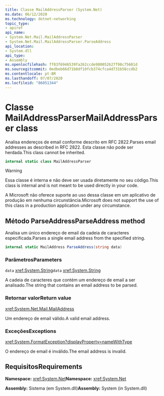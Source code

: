 ```yaml
---
title: Classe MailAddressParser (System.Net)
ms.date: 06/12/2020
ms.technology: dotnet-networking
topic_type:
- apiref
api_name:
- System.Net.Mail.MailAddressParser
- System.Net.Mail.MailAddressParser.ParseAddress
api_location:
- System.dll
api_type:
- Assembly
ms.openlocfilehash: ff83f6946539fa262ccde980052627f98c75601d
ms.sourcegitcommit: 0edbeb66d71b8df10fcb374cfca4d731b58ccdb2
ms.contentlocale: pt-BR
ms.lasthandoff: 07/07/2020
ms.locfileid: "86051344"
---
```

# <a name="mailaddressparser-class"></a><span data-ttu-id="95a04-102">Classe MailAddressParser</span><span class="sxs-lookup"><span data-stu-id="95a04-102">MailAddressParser class</span></span>

<span data-ttu-id="95a04-103">Analisa endereços de email conforme descrito em RFC 2822.</span><span class="sxs-lookup"><span data-stu-id="95a04-103">Parses email addresses as described in RFC 2822.</span></span> <span data-ttu-id="95a04-104">Esta classe não pode ser herdada.</span><span class="sxs-lookup"><span data-stu-id="95a04-104">This class cannot be inherited.</span></span>

```csharp
internal static class MailAddressParser
```

> [!WARNING]
> <span data-ttu-id="95a04-105">Essa classe é interna e não deve ser usada diretamente no seu código.</span><span class="sxs-lookup"><span data-stu-id="95a04-105">This class is internal and is not meant to be used directly in your code.</span></span>
>
> <span data-ttu-id="95a04-106">A Microsoft não oferece suporte ao uso dessa classe em um aplicativo de produção em nenhuma circunstância.</span><span class="sxs-lookup"><span data-stu-id="95a04-106">Microsoft does not support the use of this class in a production application under any circumstance.</span></span>

## <a name="parseaddress-method"></a><span data-ttu-id="95a04-107">Método ParseAddress</span><span class="sxs-lookup"><span data-stu-id="95a04-107">ParseAddress method</span></span>

<span data-ttu-id="95a04-108">Analisa um único endereço de email da cadeia de caracteres especificada.</span><span class="sxs-lookup"><span data-stu-id="95a04-108">Parses a single email address from the specified string.</span></span>

```csharp
internal static MailAddress ParseAddress(string data)
```

### <a name="parameters"></a><span data-ttu-id="95a04-109">Parâmetros</span><span class="sxs-lookup"><span data-stu-id="95a04-109">Parameters</span></span>

<span data-ttu-id="95a04-110">`data` <xref:System.String></span><span class="sxs-lookup"><span data-stu-id="95a04-110">`data` <xref:System.String></span></span>

<span data-ttu-id="95a04-111">A cadeia de caracteres que contém um endereço de email a ser analisado.</span><span class="sxs-lookup"><span data-stu-id="95a04-111">The string that contains an email address to be parsed.</span></span>

### <a name="return-value"></a><span data-ttu-id="95a04-112">Retornar valor</span><span class="sxs-lookup"><span data-stu-id="95a04-112">Return value</span></span>

<xref:System.Net.Mail.MailAddress>

<span data-ttu-id="95a04-113">Um endereço de email válido.</span><span class="sxs-lookup"><span data-stu-id="95a04-113">A valid email address.</span></span>

### <a name="exceptions"></a><span data-ttu-id="95a04-114">Exceções</span><span class="sxs-lookup"><span data-stu-id="95a04-114">Exceptions</span></span>

<xref:System.FormatException?displayProperty=nameWithType>

<span data-ttu-id="95a04-115">O endereço de email é inválido.</span><span class="sxs-lookup"><span data-stu-id="95a04-115">The email address is invalid.</span></span>

## <a name="requirements"></a><span data-ttu-id="95a04-116">Requisitos</span><span class="sxs-lookup"><span data-stu-id="95a04-116">Requirements</span></span>

<span data-ttu-id="95a04-117">**Namespace:** <xref:System.Net></span><span class="sxs-lookup"><span data-stu-id="95a04-117">**Namespace:** <xref:System.Net></span></span>

<span data-ttu-id="95a04-118">**Assembly:** Sistema (em System.dll)</span><span class="sxs-lookup"><span data-stu-id="95a04-118">**Assembly:** System (in System.dll)</span></span>
